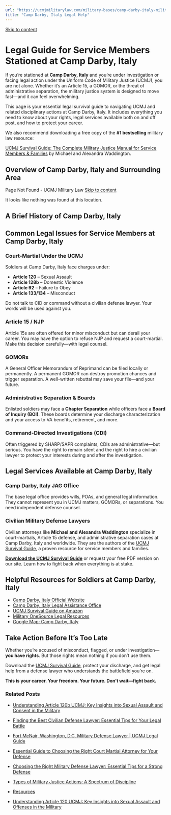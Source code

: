 ```yaml
---
url: "https://ucmjmilitarylaw.com/military-bases/camp-darby-italy-military-defense-lawyer-ucmj-legal-guide/"
title: "Camp Darby, Italy Legal Help"
---
```


[Skip to content](https://ucmjmilitarylaw.com/military-bases/camp-darby-italy-military-defense-lawyer-ucmj-legal-guide/#content)

# Legal Guide for Service Members Stationed at Camp Darby, Italy

If you’re stationed at **Camp Darby, Italy** and you’re under investigation or facing legal action under the Uniform Code of Military Justice (UCMJ), you are not alone. Whether it’s an Article 15, a GOMOR, or the threat of administrative separation, the military justice system is designed to move fast—and it can feel overwhelming.

This page is your essential legal survival guide to navigating UCMJ and related disciplinary actions at Camp Darby, Italy. It includes everything you need to know about your rights, legal services available both on and off post, and how to protect your career.

We also recommend downloading a free copy of the **#1 bestselling** military law resource:

[UCMJ Survival Guide: The Complete Military Justice Manual for Service Members & Families](https://www.amazon.com/dp/B0FCDD3B2Z) by Michael and Alexandra Waddington.

## Overview of Camp Darby, Italy and Surrounding Area

Page Not Found - UCMJ Military Law [Skip to content](https://ucmjmilitarylaw.com/military-bases/camp-darby-italy-military-defense-lawyer-ucmj-legal-guide/%7Blocation7#content)

It looks like nothing was found at this location.

## A Brief History of Camp Darby, Italy

## Common Legal Issues for Service Members at Camp Darby, Italy

### Court-Martial Under the UCMJ

Soldiers at Camp Darby, Italy face charges under:

- **Article 120** – Sexual Assault
- **Article 128b** – Domestic Violence
- **Article 92** – Failure to Obey
- **Article 133/134** – Misconduct

Do not talk to CID or command without a civilian defense lawyer. Your words will be used against you.

### Article 15 / NJP

Article 15s are often offered for minor misconduct but can derail your career. You may have the option to refuse NJP and request a court-martial. Make this decision carefully—with legal counsel.

### GOMORs

A General Officer Memorandum of Reprimand can be filed locally or permanently. A permanent GOMOR can destroy promotion chances and trigger separation. A well-written rebuttal may save your file—and your future.

### Administrative Separation & Boards

Enlisted soldiers may face a **Chapter Separation** while officers face a **Board of Inquiry (BOI)**. These boards determine your discharge characterization and your access to VA benefits, retirement, and more.

### Command-Directed Investigations (CDI)

Often triggered by SHARP/SAPR complaints, CDIs are administrative—but serious. You have the right to remain silent and the right to hire a civilian lawyer to protect your interests during and after the investigation.

## Legal Services Available at Camp Darby, Italy

### Camp Darby, Italy JAG Office

The base legal office provides wills, POAs, and general legal information. They cannot represent you in UCMJ matters, GOMORs, or separations. You need independent defense counsel.

### Civilian Military Defense Lawyers

Civilian attorneys like **Michael and Alexandra Waddington** specialize in court-martials, Article 15 defense, and administrative separation cases at Camp Darby, Italy and worldwide. They are the authors of the [UCMJ Survival Guide](https://www.amazon.com/dp/B0FCDD3B2Z), a proven resource for service members and families.

**[Download the UCMJ Survival Guide](https://www.amazon.com/dp/B0FCDD3B2Z)** or request your free PDF version on our site. Learn how to fight back when everything is at stake.

## Helpful Resources for Soldiers at Camp Darby, Italy

- [Camp Darby, Italy Official Website](https://ucmjmilitarylaw.com/military-bases/camp-darby-italy-military-defense-lawyer-ucmj-legal-guide/%7Blocation12%7D)
- [Camp Darby, Italy Legal Assistance Office](https://ucmjmilitarylaw.com/military-bases/camp-darby-italy-military-defense-lawyer-ucmj-legal-guide/%7Blocation13%7D)
- [UCMJ Survival Guide on Amazon](https://www.amazon.com/dp/B0FCDD3B2Z)
- [Military OneSource Legal Resources](https://www.militaryonesource.mil/legal/)
- [Google Map: Camp Darby, Italy](https://ucmjmilitarylaw.com/military-bases/camp-darby-italy-military-defense-lawyer-ucmj-legal-guide/%7Blocation14%7D)

## Take Action Before It’s Too Late

Whether you’re accused of misconduct, flagged, or under investigation— **you have rights**. But those rights mean nothing if you don’t use them.

Download the [UCMJ Survival Guide](https://www.amazon.com/dp/B0FCDD3B2Z), protect your discharge, and get legal help from a defense lawyer who understands the battlefield you’re on.

**This is your career. Your freedom. Your future. Don’t wait—fight back.**

### Related Posts

- [Understanding Article 120b UCMJ: Key Insights into Sexual Assault and Consent in the Military](https://ucmjmilitarylaw.com/article-120b-ucmj/)
- [Finding the Best Civilian Defense Lawyer: Essential Tips for Your Legal Battle](https://ucmjmilitarylaw.com/best-civilian-defense-lawyer/)
- [Fort McNair, Washington, D.C. Military Defense Lawyer \| UCMJ Legal Guide](https://ucmjmilitarylaw.com/fort-mcnair-washington-d-c-military-defense-lawyer-ucmj-legal-guide/)
- [Essential Guide to Choosing the Right Court Martial Attorney for Your Defense](https://ucmjmilitarylaw.com/court-martial-attorney/)

- [Choosing the Right Military Defense Lawyer: Essential Tips for a Strong Defense](https://ucmjmilitarylaw.com/military-defense-lawyer-2/)
- [Types of Military Justice Actions: A Spectrum of Discipline](https://ucmjmilitarylaw.com/ucmj/types-of-military-justice-actions-a-spectrum-of-discipline/)
- [Resources](https://ucmjmilitarylaw.com/resources/)
- [Understanding Article 120 UCMJ: Key Insights into Sexual Assault and Offenses in the Military](https://ucmjmilitarylaw.com/what-is-article-120-ucmj/)